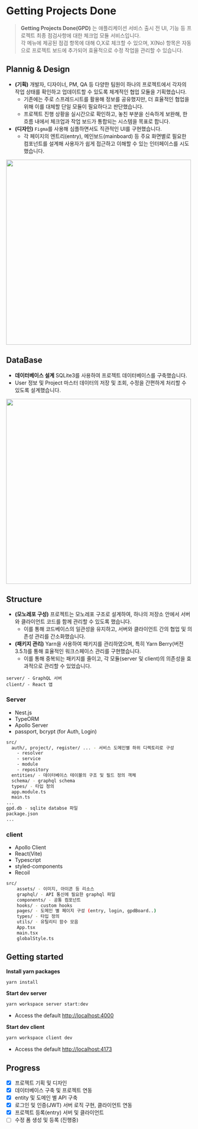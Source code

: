 # Getting Projects Done

> **Getting Projects Done(GPD)** 는 애플리케이션 서비스 출시 전 UI, 기능 등 프로젝트 최종 점검사항에 대한 체크업 모듈 서비스입니다. <br>
> 각 메뉴에 제공된 점검 항목에 대해 O,X로 체크할 수 있으며, X(No) 항목은 자동으로 프로젝트 보드에 추가되어 효율적으로 수정 작업을 관리할 수 있습니다.

## Plannig & Design
- **(기획)** 개발자, 디자이너, PM, QA 등 다양한 팀원이 하나의 프로젝트에서 각자의 작업 상태를 확인하고 업데이트할 수 있도록 체계적인 협업 모듈을 기획했습니다.
  - 기존에는 주로 스프레드시트를 활용해 정보를 공유했지만, 더 효율적인 협업을 위해 이를 대체할 단일 모듈이 필요하다고 판단했습니다.
  - 프로젝트 진행 상황을 실시간으로 확인하고, 놓친 부분을 신속하게 보완해, 한 흐름 내에서 체크업과 작업 보드가 통합되는 시스템을 목표로 합니다.
- **(디자인)** `Figma`를 사용해 심플하면서도 직관적인 UI를 구현했습니다.
  - 각 페이지의 엔트리(entry), 메인보드(mainboard) 등 주요 화면별로 필요한 컴포넌트를 설계해 사용자가 쉽게 접근하고 이해할 수 있는 인터페이스를 시도했습니다.
<img width="500" src="https://github.com/user-attachments/assets/ce491208-a9ed-467c-99c8-d937cbeb0f4f">

## DataBase
- **데이터베이스 설계** SQLite3를 사용하여 프로젝트 데이터베이스를 구축했습니다.
- User 정보 및 Project 마스터 데이터의 저장 및 조회, 수정을 간편하게 처리할 수 있도록 설계했습니다.
<img width="500" src="https://github.com/user-attachments/assets/367e5784-b4e0-4616-9800-e8243fd45028">

## Structure
- **(모노레포 구성)** 프로젝트는 모노레포 구조로 설계하여, 하나의 저장소 안에서 서버와 클라이언트 코드를 함께 관리할 수 있도록 했습니다.
  - 이를 통해 코드베이스의 일관성을 유지하고, 서버와 클라이언트 간의 협업 및 의존성 관리를 간소화했습니다.
- **(패키지 관리)** Yarn을 사용하여 패키지를 관리하였으며, 특히 Yarn Berry(버전 3.5.1)를 통해 효율적인 워크스페이스 관리를 구현했습니다.
  - 이를 통해 중복되는 패키지를 줄이고, 각 모듈(server 및 client)의 의존성을 효과적으로 관리할 수 있었습니다.
```
server/ - GraphQL 서버
client/ - React 앱
```

### Server
- Nest.js
- TypeORM
- Apollo Server
- passport, bcrypt (for Auth, Login)
  
```bash
src/
  auth/, project/, register/ ... - 서비스 도메인별 하위 디렉토리로 구성
    - resolver 
    - service
    - module 
    - repository
  entities/ - 데이터베이스 테이블의 구조 및 필드 정의 객체
  schema/ - graphql schema 
  types/ - 타입 정의
  app.module.ts
  main.ts  
...
gpd.db - sqlite databse 파일
package.json
...
```

### client
- Apollo Client
- React(Vite)
- Typescript
- styled-components
- Recoil
  
```bash
src/
    assets/ - 이미지, 아이콘 등 리소스
    graphql/ - API 통신에 필요한 graphql 파일
    components/ - 공통 컴포넌트
    hooks/ - custom hooks
    pages/ - 도메인 별 페이지 구성 (entry, login, gpdBoard..)
    types/ - 타입 정의
    utils/ - 유틸리티 함수 모음
    App.tsx
    main.tsx
    globalStyle.ts
```

## Getting started

**Install yarn packages**

```bash
yarn install
```

**Start dev server**

```bash
yarn workspace server start:dev
```
- Access the default <http://localhost:4000>

**Start dev client**

```bash
yarn workspace client dev
```
- Access the default <http://localhost:4173>
  
## Progress
- [x] 프로젝트 기획 및 디자인
- [x] 데이터베이스 구축 및 프로젝트 연동
- [x] entity 및 도메인 별 API 구축
- [x] 로그인 및 인증(JWT) 서버 로직 구현, 클라이언트 연동
- [x] 프로젝트 등록(entry) 서버 및 클라이언트
- [ ] 수정 폼 생성 및 등록 (진행중) 
